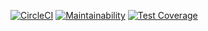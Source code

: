 [![CircleCI](https://circleci.com/gh/PayloadPro/svc.pro.payload.stats/tree/master.svg?style=svg)](https://circleci.com/gh/PayloadPro/svc.pro.payload.stats/tree/master)
[![Maintainability](https://api.codeclimate.com/v1/badges/16fa2caaffa49a2ad52f/maintainability)](https://codeclimate.com/github/PayloadPro/svc.pro.payload.stats/maintainability)
[![Test Coverage](https://api.codeclimate.com/v1/badges/16fa2caaffa49a2ad52f/test_coverage)](https://codeclimate.com/github/PayloadPro/svc.pro.payload.stats/test_coverage)
